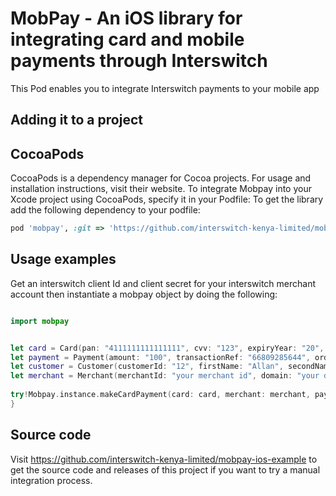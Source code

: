# MobPay - An iOS library for integrating card and mobile payments through Interswitch

This Pod enables you to integrate Interswitch payments to your mobile app

## Adding it to a project

## CocoaPods
CocoaPods is a dependency manager for Cocoa projects. For usage and installation instructions, visit their website. To integrate Mobpay into your Xcode project using CocoaPods, specify it in your Podfile:
To get the library add the following dependency to your podfile:

```ruby
pod 'mobpay', :git => 'https://github.com/interswitch-kenya-limited/mobpay-ios-lib.git'
```

## Usage examples

Get an interswitch client Id and client secret for your interswitch merchant account then instantiate a mobpay object by doing the following:

```swift

import mobpay


let card = Card(pan: "4111111111111111", cvv: "123", expiryYear: "20", expiryMonth: "02", tokenize: false)
let payment = Payment(amount: "100", transactionRef: "66809285644", orderId: "OID123453", terminalType: "MOBILE", terminalId: "3TLP0001", paymentItem: "CRD", currency: "KES")
let customer = Customer(customerId: "12", firstName: "Allan", secondName: "Mageto", email: "test@gmail.com", mobile: "0712345678", city: "NBI", country: "KE", postalCode: "00200", street: "WESTLANDS", state: "NBI")
let merchant = Merchant(merchantId: "your merchant id", domain: "your domain")             
                    
try!Mobpay.instance.makeCardPayment(card: card, merchant: merchant, payment: payment, customer: customer, clientId: self.clientId,clientSecret: self.clientSecret){ (completion) in showResponse(message: completion)
}
```
          

## Source code

Visit https://github.com/interswitch-kenya-limited/mobpay-ios-example to get the source code and releases of this project if you want to try a manual integration process.
